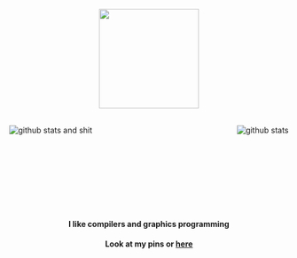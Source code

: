 <p align="center">
<img height="180em" src="https://wijiler.github.io/header.gif">
</p>
<br>
<div>
<img align="left" src="https://github-readme-stats.vercel.app/api?username=wijiler&show_icons=true&theme=gruvbox" alt="github stats and shit"></img> <img align="right" src="https://github-readme-stats.vercel.app/api/top-langs/?username=wijiler&layout=compact&theme=gruvbox" alt="github stats"></img>
</div>
<br>
<br>
<p>
<br>
<br>
<br>
<br>
<br>
<br>
<h4 align="center">I like compilers and graphics programming</h4>
<h4 align="center">Look at my pins or <a href="https://wijiler.github.io">here</a></h4
</p>
